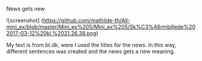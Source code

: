 
News gets new 

![screenshot] (https://github.com/mathilde-th/All-mini_ex/blob/master/Mini_ex%205/Mini_ex%205/Sk%C3%A6rmbillede%202017-03-12%20kl.%2021.26.38.png)

My text is from bt.dk, were I used the titles for the news. In this way, different sentences was created and the news gets a new meaning.

